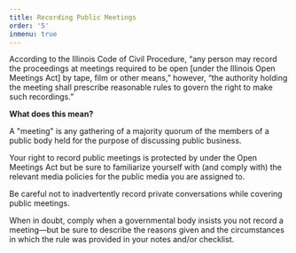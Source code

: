 ```yaml
---
title: Recording Public Meetings
order: '5'
inmenu: true
---
```

According to the Illinois Code of Civil Procedure, “any person may record the proceedings at meetings required to be open \[under the Illinois Open Meetings Act] by tape, film or other means,” however, “the authority holding the meeting shall prescribe reasonable rules to govern the right to make such recordings.”

**What does this mean?**

A "meeting" is any gathering of a majority quorum of the members of a public body held for the purpose of discussing public business.

Your right to record public meetings is protected by under the Open Meetings Act but be sure to familiarize yourself with (and comply with) the relevant media policies for the public media you are assigned to. 

Be careful not to inadvertently record private conversations while covering public meetings.

When in doubt, comply when a governmental body insists you not record a meeting—but be sure to describe the reasons given and the circumstances in which the rule was provided in your notes and/or checklist.

